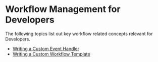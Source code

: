 # Workflow Management for Developers

The following topics list out key workflow related concepts relevant for
Developers.

-   [Writing a Custom Event Handler](_Writing_a_Custom_Event_Handler_)
-   [Writing a Custom Workflow
    Template](../../using-wso2-identity-server/writing-a-custom-workflow-template)
